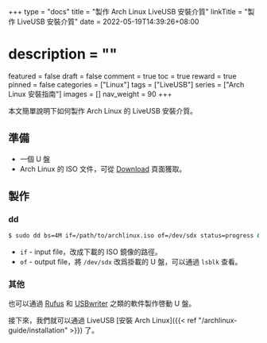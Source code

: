 +++
type = "docs"
title = "製作 Arch Linux LiveUSB 安裝介質"
linkTitle = "製作 LiveUSB 安裝介質"
date = 2022-05-19T14:39:26+08:00
# description = ""
featured = false
draft = false
comment = true
toc = true
reward = true
pinned = false
categories = ["Linux"]
tags = ["LiveUSB"]
series = ["Arch Linux 安裝指南"]
images = []
nav_weight = 90
+++

本文簡單說明下如何製作 Arch Linux 的 LiveUSB 安裝介質。

<!--more-->

## 準備

- 一個 U 盤
- Arch Linux 的 ISO 文件，可從 [Download](https://archlinux.org/download/) 頁面獲取。

## 製作

### dd

```bash
$ sudo dd bs=4M if=/path/to/archlinux.iso of=/dev/sdx status=progress && sync
```

- `if` - input file，改成下載的 ISO 鏡像的路徑。
- `of` - output file，將 `/dev/sdx` 改爲掛載的 U 盤，可以通過 `lsblk` 查看。

### 其他

也可以通過 [Rufus](https://rufus.ie/) 和 [USBwriter](https://sourceforge.net/p/usbwriter/wiki/Documentation/) 之類的軟件製作啓動 U 盤。

接下來，我們就可以通過 LiveUSB [安裝 Arch Linux]({{< ref "/archlinux-guide/installation" >}}) 了。

